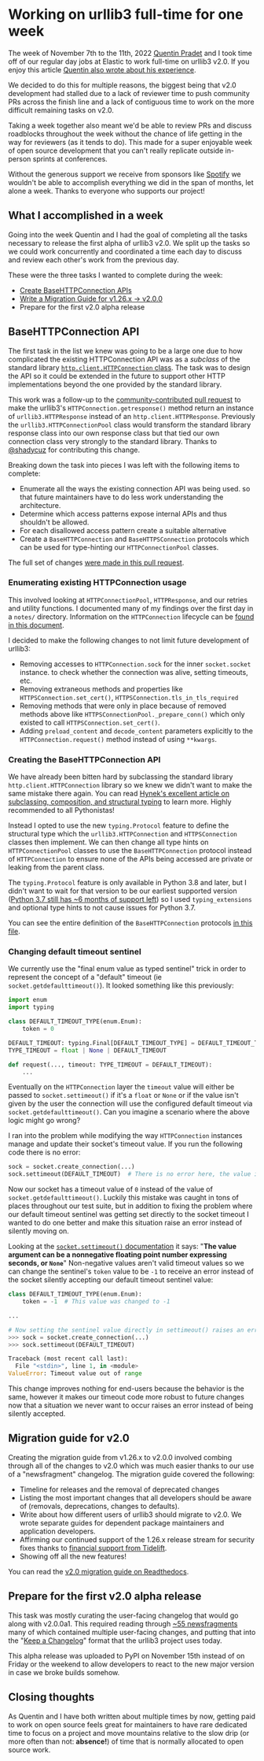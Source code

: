 # Working on urllib3 full-time for one week

The week of November 7th to the 11th, 2022 [Quentin Pradet](https://quentin.pradet.me) and I took time off of our regular day jobs at Elastic to work full-time on urllib3 v2.0. If you enjoy this article [Quentin also wrote about his experience](https://quentin.pradet.me/blog/i-got-paid-to-work-on-open-source-3.html).

We decided to do this for multiple reasons, the biggest being that v2.0 development had
stalled due to a lack of reviewer time to push community PRs across the finish line and a
lack of contiguous time to work on the more difficult remaining tasks on v2.0.

Taking a week together also meant we'd be able to review PRs and discuss roadblocks throughout the
week without the chance of life getting in the way for reviewers (as it tends to do). This made for a super enjoyable week of
open source development that you can't really replicate outside in-person sprints at conferences.

Without the generous support we receive from sponsors like [Spotify](https://engineering.atspotify.com/2022/06/say-hello-to-the-recipients-of-the-2022-spotify-foss-fund/) we wouldn't be able to
accomplish everything we did in the span of months, let alone a week. Thanks to everyone who supports our project!

## What I accomplished in a week

Going into the week Quentin and I had the goal of completing all the tasks necessary to release the first
alpha of urllib3 v2.0. We split up the tasks so we could work concurrently and coordinated a time each day
to discuss and review each other's work from the previous day.

These were the three tasks I wanted to complete during the week:

- [Create BaseHTTPConnection APIs](https://github.com/urllib3/urllib3/issues/1985)
- [Write a Migration Guide for v1.26.x -> v2.0.0](https://github.com/urllib3/urllib3/issues/1973)
- Prepare for the first v2.0 alpha release

## BaseHTTPConnection API

The first task in the list we knew was going to be a large one due to how complicated the existing HTTPConnection API was as a *subclass* of the standard library [`http.client.HTTPConnection` class](https://docs.python.org/3/library/http.client.html#http.client.HTTPConnection).
The task was to design the API so it could be extended in the future to support other HTTP implementations beyond the one provided by the standard library.

This work was a follow-up to the [community-contributed pull request](https://github.com/urllib3/urllib3/pull/2649) to make the urllib3's `HTTPConnection.getresponse()` method return an instance of `urllib3.HTTPResponse`
instead of an `http.client.HTTPResponse`. Previously the `urllib3.HTTPConnectionPool` class would transform the standard library response class into
our own response class but that tied our own connection class very strongly to the standard library. Thanks to [@shadycuz](https://github.com/shadycuz) for contributing this change.

Breaking down the task into pieces I was left with the following items to complete:

- Enumerate all the ways the existing connection API was being used.
  so that future maintainers have to do less work understanding the architecture.
- Determine which access patterns expose internal APIs and thus shouldn't be allowed. 
- For each disallowed access pattern create a suitable alternative
- Create a `BaseHTTPConnection` and `BaseHTTPSConnection` protocols which can be used for type-hinting our `HTTPConnectionPool` classes.

The full set of changes [were made in this pull request](https://github.com/urllib3/urllib3/pull/2768).

### Enumerating existing HTTPConnection usage

This involved looking at `HTTPConnectionPool`, `HTTPResponse`, and our retries and utility functions. 
I documented many of my findings over the first day in a `notes/` directory. Information on the
`HTTPConnection` lifecycle can be [found in this document](https://github.com/urllib3/urllib3/blob/main/notes/connection-lifecycle.md).

I decided to make the following changes to not limit future development of urllib3:

- Removing accesses to `HTTPConnection.sock` for the inner `socket.socket` instance.
  to check whether the connection was alive, setting timeouts, etc.
- Removing extraneous methods and properties like `HTTPSConnection.set_cert()`, `HTTPSConnection.tls_in_tls_required`
- Removing methods that were only in place because of removed methods above like `HTTPSConnectionPool._prepare_conn()` which only existed to call `HTTPSConnection.set_cert()`.
- Adding `preload_content` and `decode_content` parameters explicitly to the `HTTPConnection.request()` method instead of
  using `**kwargs`.

### Creating the BaseHTTPConnection API

We have already been bitten hard by subclassing the standard library `http.client.HTTPConnection` library so we knew we didn't want to make the same mistake there again. You can read [Hynek's excellent article on subclassing, composition, and structural typing](https://hynek.me/articles/python-subclassing-redux) to learn more. Highly recommended to all Pythonistas!

Instead I opted to use the new `typing.Protocol` feature to define the structural type which the `urllib3.HTTPConnection` and `HTTPSConnection` classes then implement. We can then change all type hints on `HTTPConnectionPool` classes to use the `BaseHTTPConnection` protocol instead of `HTTPConnection` to ensure none of the APIs being accessed are private or leaking from the parent class.

The `typing.Protocol` feature is only available in Python 3.8 and later, but I didn't want to wait for that version to be our earliest supported version ([Python 3.7 still has ~6 months of support left](https://endoflife.date/python)) so I used `typing_extensions` and optional type hints to not cause issues for Python 3.7.

You can see the entire definition of the `BaseHTTPConnection` protocols [in this file](https://github.com/urllib3/urllib3/blob/main/src/urllib3/_base_connection.py).

### Changing default timeout sentinel

We currently use the "final enum value as typed sentinel" trick in order to represent the concept of a "default" timeout (ie `socket.getdefaulttimeout()`). It looked something like this previously:

```python
import enum
import typing

class DEFAULT_TIMEOUT_TYPE(enum.Enum):
    token = 0

DEFAULT_TIMEOUT: typing.Final[DEFAULT_TIMEOUT_TYPE] = DEFAULT_TIMEOUT_TYPE.token
TYPE_TIMEOUT = float | None | DEFAULT_TIMEOUT

def request(..., timeout: TYPE_TIMEOUT = DEFAULT_TIMEOUT):
    ...
```

Eventually on the `HTTPConnection` layer the `timeout` value will either be passed to `socket.settimeout()` if it's a `float` or `None` or if the value isn't given by the user the connection will use the configured default timeout via `socket.getdefaulttimeout()`. Can you imagine a scenario where the above logic might go wrong?

I ran into the problem while modifying the way `HTTPConnection` instances manage and update their socket's timeout value. If you run the following code there is no error:

```python
sock = socket.create_connection(...)
sock.settimeout(DEFAULT_TIMEOUT)  # There is no error here, the value is 0!
```

Now our socket has a timeout value of `0` instead of the value of `socket.getdefaulttimeout()`. Luckily this mistake was caught in tons of places throughout our test suite, but in addition to fixing the problem where our default timeout sentinel was getting set directly to the socket timeout I wanted to do one better and make this situation raise an error instead of silently moving on.

Looking at the [`socket.settimeout()` documentation](https://docs.python.org/3/library/socket.html#socket.socket.settimeout) it says: "**The value argument can be a nonnegative floating point number expressing seconds, or `None`**" Non-negative values aren't valid timeout values so we can change the sentinel's `token` value to be `-1` to receive an error instead of the socket silently accepting our default timeout sentinel value:

```python
class DEFAULT_TIMEOUT_TYPE(enum.Enum):
    token = -1  # This value was changed to -1

...

# Now setting the sentinel value directly in settimeout() raises an error.
>>> sock = socket.create_connection(...)
>>> sock.settimeout(DEFAULT_TIMEOUT)

Traceback (most recent call last):
  File "<stdin>", line 1, in <module>
ValueError: Timeout value out of range
```

This change improves nothing for end-users because the behavior is the same, however it makes our timeout code more robust to future changes now that a situation we never want to occur raises an error instead of being silently accepted.

## Migration guide for v2.0

Creating the migration guide from v1.26.x to v2.0.0 involved combing through all of the changes to v2.0 which was much easier thanks to our use of a "newsfragment" changelog. The migration guide covered the following:

- Timeline for releases and the removal of deprecated changes
- Listing the most important changes that all developers should be aware of (removals, deprecations, changes to defaults).
- Write about how different users of urllib3 should migrate to v2.0. We wrote separate guides for dependent package maintainers and application developers.
- Affirming our continued support of the 1.26.x release stream for security fixes thanks to [financial support from Tidelift](https://tidelift.com/subscription/pkg/pypi-urllib3).
- Showing off all the new features!

You can read the [v2.0 migration guide on Readthedocs](https://urllib3.readthedocs.io/en/latest/v2-migration-guide.html#migrating-from-1-x-to-2-0).

## Prepare for the first v2.0 alpha release

This task was mostly curating the user-facing changelog that would go along with v2.0.0a1. This required reading through [~55 newsfragments](https://github.com/urllib3/urllib3/blob/main/CHANGES.rst) many of which contained multiple user-facing changes, and putting that into the "[Keep a Changelog](https://keepachangelog.com)" format that the urllib3 project uses today.

This alpha release was uploaded to PyPI on November 15th instead of on Friday or the weekend to allow developers to react to the new major version in case we broke builds somehow.

## Closing thoughts

As Quentin and I have both written about multiple times by now, getting paid to work on open source feels great for maintainers to have rare dedicated time to focus on a project and move mountains relative to the slow drip (or more often than not: **absence!**) of time that is normally allocated to open source work.
